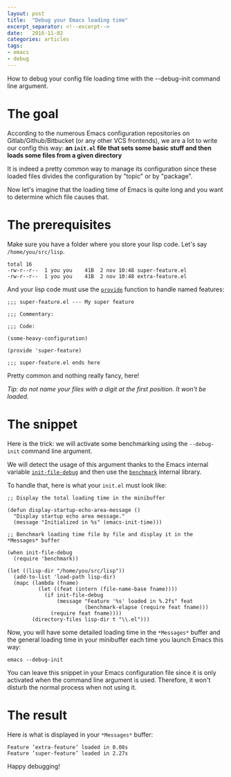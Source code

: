 ```yaml
---
layout: post
title:  "Debug your Emacs loading time"
excerpt_separator: <!--excerpt-->
date:   2016-11-02
categories: articles
tags:
- emacs
- debug
---
```


How to debug your config file loading time with the --debug-init command line argument.
<!--excerpt-->

# The goal

According to the numerous Emacs configuration repositories on Gitlab/Github/Bitbucket (or any other VCS frontends), we are a lot to write our config this way: **an `init.el` file that sets some basic stuff and then loads some files from a given directory**

It is indeed a pretty common way to manage its configuration since these loaded files divides the configuration by "topic" or by "package".

Now let's imagine that the loading time of Emacs is quite long and you want to determine which file causes that.

# The prerequisites

Make sure you have a folder where you store your lisp code. Let's say `/home/you/src/lisp`.

```shell
total 16
-rw-r--r--  1 you you    41B  2 nov 10:48 super-feature.el
-rw-r--r--  1 you you    41B  2 nov 10:48 extra-feature.el
```

And your lisp code must use the [`provide`](https://www.gnu.org/software/emacs/manual/html_node/elisp/Named-Features.html) function to handle named features:

```emacs-lisp
;;; super-feature.el --- My super feature

;;; Commentary:

;;; Code:

(some-heavy-configuration)

(provide 'super-feature)

;;; super-feature.el ends here
```

Pretty common and nothing really fancy, here!

_Tip: do not name your files with a digit at the first position. It won't be loaded._

# The snippet

Here is the trick: we will activate some benchmarking using the `--debug-init` command line argument.

We will detect the usage of this argument thanks to the Emacs internal variable [`init-file-debug`](http://git.savannah.gnu.org/cgit/emacs.git/tree/lisp/startup.el#n1007) and then use the [`benchmark`](http://git.savannah.gnu.org/cgit/emacs.git/tree/lisp/emacs-lisp/benchmark.el) internal library.

To handle that, here is what your `init.el` must look like:

```emacs-lisp
;; Display the total loading time in the minibuffer

(defun display-startup-echo-area-message ()
  "Display startup echo area message."
  (message "Initialized in %s" (emacs-init-time)))

;; Benchmark loading time file by file and display it in the *Messages* buffer

(when init-file-debug
  (require 'benchmark))

(let ((lisp-dir "/home/you/src/lisp"))
  (add-to-list 'load-path lisp-dir)
  (mapc (lambda (fname)
          (let ((feat (intern (file-name-base fname))))
            (if init-file-debug
                (message "Feature '%s' loaded in %.2fs" feat
                         (benchmark-elapse (require feat fname)))
              (require feat fname))))
        (directory-files lisp-dir t "\\.el")))
```

Now, you will have some detailed loading time in the `*Messages*` buffer and the general loading time in your minibuffer each time you launch Emacs this way:

```shell
emacs --debug-init
```

You can leave this snippet in your Emacs configuration file since it is only activated when the command line argument is used. Therefore, it won't disturb the normal process when not using it.

# The result

Here is what is displayed in your `*Messages*` buffer:

```
Feature ’extra-feature’ loaded in 0.08s
Feature ’super-feature’ loaded in 2.27s
```

Happy debugging!
